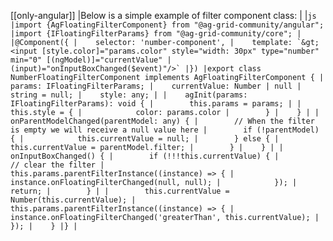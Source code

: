 [[only-angular]]
|Below is a simple example of filter component class:
|
|```js
|import {AgFloatingFilterComponent} from "@ag-grid-community/angular";
|import {IFloatingFilterParams} from "@ag-grid-community/core";
|
|@Component({
|    selector: 'number-component',
|    template: `&gt; <input [style.color]="params.color" style="width: 30px" type="number" min="0" [(ngModel)]="currentValue"
|                           (input)="onInputBoxChanged($event)"/>`
|})
|export class NumberFloatingFilterComponent implements AgFloatingFilterComponent {
|    params: IFloatingFilterParams;
|    currentValue: Number | null | string = null;
|    style: any;
|
|    agInit(params: IFloatingFilterParams): void {
|        this.params = params;
|
|        this.style = {
|            color: params.color
|        }
|    }
|
|    onParentModelChanged(parentModel: any) {
|        // When the filter is empty we will receive a null value here
|        if (!parentModel) {
|            this.currentValue = null;
|        } else {
|            this.currentValue = parentModel.filter;
|        }
|    }
|
|    onInputBoxChanged() {
|        if (!!!this.currentValue) {
|            // clear the filter
|            this.params.parentFilterInstance((instance) => {
|                instance.onFloatingFilterChanged(null, null);
|            });
|            return;
|        }
|
|        this.currentValue = Number(this.currentValue);
|        this.params.parentFilterInstance((instance) => {
|            instance.onFloatingFilterChanged('greaterThan', this.currentValue);
|        });
|    }
|}
|```

